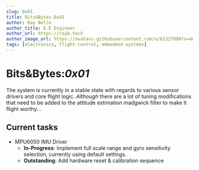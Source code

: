 ```yaml
---
slug: 0x01
title: Bits&Bytes-0x01
author: Ray Bello
author_title: E.E Engineer 
author_url: https://rayb.tech
author_image_url: https://avatars.githubusercontent.com/u/61327086?s=400&u=a272b1f5bd6fe11ae11a33668b4b469864bdc003&v=4
tags: [electronics, flight-control, embedded-systems]
---
```


# Bits&Bytes:*0x01*
The system is currently in a stable state with regards to various sensor drivers and core flight logic.
*Although* there are a lot of tuning modifications that need to be added to the attitude estimation madgwick filter to make it flight worthy...

## Current tasks
* MPU6050 IMU Driver 
	* **In-Progress**: Implement full scale range and gyro sensitivity selection, currently using default settings.
	* **Outstanding**: Add hardware reset & calibration sequence
